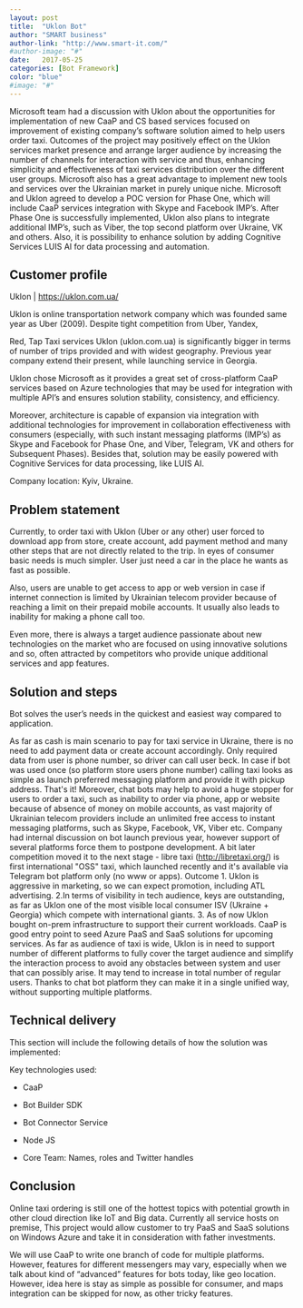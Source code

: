 ```yaml
---
layout: post
title:  "Uklon Bot"
author: "SMART business"
author-link: "http://www.smart-it.com/"
#author-image: "#"
date:   2017-05-25
categories: [Bot Framework]
color: "blue"
#image: "#" 
---
```



Microsoft team had a discussion with Uklon about the opportunities for implementation of new CaaP and CS based services focused on improvement of existing company’s software solution aimed to help users order taxi. Outcomes of the project may positively effect on the Uklon services market presence and arrange larger audience by increasing the number of channels for interaction with service and thus, enhancing simplicity and effectiveness of taxi services distribution over the different user groups. Microsoft also has a great advantage to implement new tools and services over the Ukrainian market in purely unique niche. Microsoft and Uklon agreed to develop a POC version for Phase One, which will include CaaP services integration with Skype and Facebook IMP’s. After Phase One is successfully implemented, Uklon also plans to integrate additional IMP’s, such as Viber, the top second platform over Ukraine, VK and others. Also, it is possibility to enhance solution by adding Cognitive Services LUIS AI for data processing and automation.


## Customer profile ##


Uklon | https://uklon.com.ua/

Uklon is online transportation network company which was founded same year as Uber (2009). Despite tight competition from Uber, Yandex,

Red, Tap Taxi services Uklon (uklon.com.ua) is significantly bigger in terms of number of trips provided and with widest geography. Previous year company extend their present, while launching service in Georgia.

Uklon chose Microsoft as it provides a great set of cross-platform CaaP services based on Azure technologies that may be used for integration with multiple API’s and ensures solution stability, consistency, and efficiency.

Moreover, architecture is capable of expansion via integration with additional technologies for improvement in collaboration effectiveness with consumers (especially, with such instant messaging platforms (IMP’s) as Skype and Facebook for Phase One, and Viber, Telegram, VK and others for Subsequent Phases). Besides that, solution may be easily powered with Cognitive Services for data processing, like LUIS AI.

Company location: Kyiv, Ukraine.


## Problem statement ##


Currently, to order taxi with Uklon (Uber or any other) user forced to download app from store, create account, add payment method and many other steps that are not directly related to the trip. In eyes of consumer basic needs is much simpler. User just need a car in the place he wants as fast as possible.

Also, users are unable to get access to app or web version in case if internet connection is limited by Ukrainian telecom provider because of reaching a limit on their prepaid mobile accounts. It usually also leads to inability for making a phone call too.

Even more, there is always a target audience passionate about new technologies on the market who are focused on using innovative solutions and so, often attracted by competitors who provide unique additional services and app features.


## Solution and steps ##


Bot solves the user’s needs in the quickest and easiest way compared to application.

As far as cash is main scenario to pay for taxi service in Ukraine, there is no need to add payment data or create account accordingly. Only required data from user is phone number, so driver can call user beck. In case if bot was used once (so platform store users phone number) calling taxi looks as simple as launch preferred messaging platform and provide it with pickup address. That's it! Moreover, chat bots may help to avoid a huge stopper for users to order a taxi, such as inability to order via phone, app or website because of absence of money on mobile accounts, as vast majority of Ukrainian telecom providers include an unlimited free access to instant messaging platforms, such as Skype, Facebook, VK, Viber etc. Company had internal discussion on bot launch previous year, however support of several platforms force them to postpone development. A bit later competition moved it to the next stage - libre taxi (http://libretaxi.org/) is first international "OSS" taxi, which launched recently and it's available via Telegram bot platform only (no www or apps). Outcome 1. Uklon is aggressive in marketing, so we can expect promotion, including ATL advertising. 2.In terms of visibility in tech audience, keys are outstanding, as far as Uklon one of the most visible local consumer ISV (Ukraine + Georgia) which compete with international giants. 3. As of now Uklon bought on-prem infrastructure to support their current workloads. CaaP is good entry point to seed Azure PaaS and SaaS solutions for upcoming services. As far as audience of taxi is wide, Uklon is in need to support number of different platforms to fully cover the target audience and simplify the interaction process to avoid any obstacles between system and user that can possibly arise. It may tend to increase in total number of regular users. Thanks to chat bot platform they can make it in a single unified way, without supporting multiple platforms.


## Technical delivery ##


This section will include the following details of how the solution was implemented:

Key technologies used:
- CaaP

- Bot Builder SDK

- Bot Connector Service

- Node JS
 
- Core Team: Names, roles and Twitter handles 

 
## Conclusion ##


Online taxi ordering is still one of the hottest topics with potential growth in other cloud direction like IoT and Big data. Currently all service hosts on premise, This project would allow customer to try PaaS and SaaS solutions on Windows Azure and take it in consideration with father investments.

We will use CaaP to write one branch of code for multiple platforms. However, features for different messengers may vary, especially when we talk about kind of “advanced” features for bots today, like geo location. However, idea here is stay as simple as possible for consumer, and maps integration can be skipped for now, as other tricky features.
